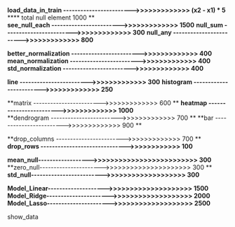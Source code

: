 **load_data_in_train  ------------------------>>>>>>>>>>>>>  (x2 - x1) * 5**
**** total null element                                    1000   **                                        
**see_null_each  ------------------------>>>>>>>>>>>>>     1500**
**null_sum  ------------------------>>>>>>>>>>>>>          300**
**null_any  ------------------------>>>>>>>>>>>>>          800**

**better_normalization  ------------------------>>>>>>>>>>>>>  400**
**mean_normalization  ------------------------>>>>>>>>>>>>>    400**
**std_normalization  ------------------------>>>>>>>>>>>>>     400**

**line  ------------------------>>>>>>>>>>>>>           300**
**histogram  ------------------------>>>>>>>>>>>>>      250**

**matrix  ------------------------>>>>>>>>>>>>>         600  **
**heatmap  ------------------------>>>>>>>>>>>>>        1000**  
**dendrogram  ------------------------>>>>>>>>>>>>>     700  **
**bar  ------------------------>>>>>>>>>>>>>            900  **

**drop_columns  ------------------------>>>>>>>>>>>>>    700 **
**drop_rows ------------------------------>>>>>>>>>>>>   100**

**mean_null------------------>>>>>>>>>>>>>>>>>>>>>>>>>   300**
**zero_null---------------------->>>>>>>>>>>>>>>>>>>>>   300 **
**std_null------------------------->>>>>>>>>>>>>>>>>>>   300**

**Model_Linear-------------------->>>>>>>>>>>>>>>>>>>>   1500**
**Model_Ridge---------------------->>>>>>>>>>>>>>>>>>>   2000**
**Model_Lasso---------------------->>>>>>>>>>>>>>>>>>>   2500**


show_data